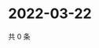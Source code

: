 # 2022-03-22

共 0 条

<!-- BEGIN WEIBO -->
<!-- 最后更新时间 Tue Mar 22 2022 18:21:49 GMT+0800 (China Standard Time) -->

<!-- END WEIBO -->
